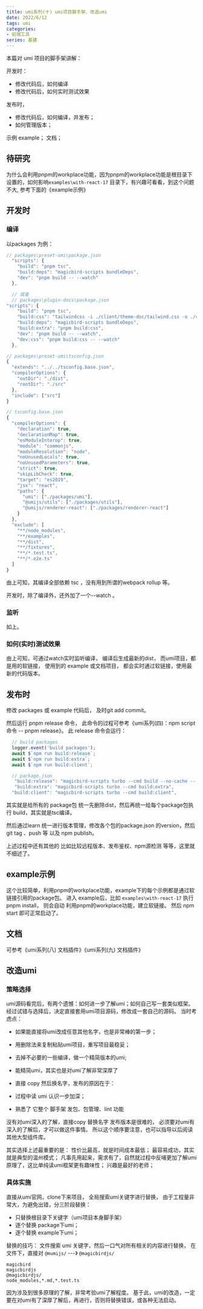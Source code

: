 ```yaml
---
title: umi系列(十) umi项目脚手架、改造umi
date: 2022/6/12
tags: umi
categories: 
- 前端工具
series: 基建
---
```



本篇对 umi 项目的脚手架讲解：

开发时：
- 修改代码后，如何编译
- 修改代码后，如何实时测试效果

发布时，
- 修改代码后，如何编译，并发布；
- 如何管理版本；


示例 example；
文档；


## 待研究
为什么会利用pnpm的workplace功能，因为pnpm的workplace功能是根目录下设置的，如何影响`examples\with-react-17` 目录下，有兴趣可看看，到这个问题不大, 参考下面的《example示例》

## 开发时

### 编译

以packages 为例：
```js
// packages\preset-umi\package.json
  "scripts": {
    "build": "pnpm tsc",
    "build:deps": "magicbird-scripts bundleDeps",
    "dev": "pnpm build -- --watch"
  },

  // 或者
  // packages\plugin-docs\package.json
"scripts": {
    "build": "pnpm tsc",
    "build:css": "tailwindcss -i ./client/theme-doc/tailwind.css -o ./client/theme-doc/tailwind.out.css",
    "build:deps": "magicbird-scripts bundleDeps",
    "build:extra": "pnpm build:css",
    "dev": "pnpm build -- --watch",
    "dev:css": "pnpm build:css -- --watch"
  },

```

```js
// packages\preset-umi\tsconfig.json
{
  "extends": "../../tsconfig.base.json",
  "compilerOptions": {
    "outDir": "./dist",
    "rootDir": "./src"
  },
  "include": ["src"]
}

```

```js
// tsconfig.base.json
{
  "compilerOptions": {
    "declaration": true,
    "declarationMap": true,
    "esModuleInterop": true,
    "module": "commonjs",
    "moduleResolution": "node",
    "noUnusedLocals": true,
    "noUnusedParameters": true,
    "strict": true,
    "skipLibCheck": true,
    "target": "es2019",
    "jsx": "react",
    "paths": {
      "umi": ["./packages/umi"],
      "@umijs/utils": ["./packages/utils"],
      "@umijs/renderer-react": ["./packages/renderer-react"]
    }
  },
  "exclude": [
    "**/node_modules",
    "**/examples",
    "**/dist",
    "**/fixtures",
    "**/*.test.ts",
    "**/*.e2e.ts"
  ]
}
```

由上可知，其编译全部依赖 tsc ，没有用到所谓的webpack rollup 等。

开发时，除了编译外，还外加了一个--watch 。


### 监听
如上。

### 如何(实时)测试效果
由上可知，可通过watch实时监听编译，
编译后生成最新的dist，
而umi项目，都是用的软链接，
使用到的 example 或文档项目， 都会实时通过软链接，使用最新的代码版本。


## 发布时

修改 packages 或 example 代码后，
及时git add commit。

然后运行 pnpm release 命令，
此命令的过程可参考《umi系列(四)：npm script命令  -- pnpm release》。
此 release 命令会运行：
```js
  // build packages
  logger.event('build packages');
  await $`npm run build:release`;
  await $`npm run build:extra`;
  await $`npm run build:client`;
```


```js
  // package.json
   "build:release": "magicbird-scripts turbo --cmd build --no-cache -- --declarationMap false",
   "build:extra": "magicbird-scripts turbo --cmd build:extra",
  "build:client": "magicbird-scripts turbo --cmd build:client",
```

其实就是给所有的 package包 统一先删除dist，然后再统一给每个package包执行 build，其实就是tsc编译。

然后通过learn 统一进行版本管理，修改各个包的package.json 的version，然后 git tag 、push 等 以及 npm publish。

上述过程中还有其他的 比如比较远程版本、发布鉴权、npm源检测 等等，这里就不细述了。



## example示例
这个比较简单，利用pnpm的workplace功能，example下的每个示例都是通过软链接引用的package包。
进入 example后，比如 `examples\with-react-17` 执行 pnpm install， 
则会自动 利用pnpm的workplace功能，建立软链接。
然后 npm start 即可正常启动了。

## 文档
可参考《umi系列(八) 文档插件》《umi系列(九) 文档插件》


## 改造umi

### 策略选择
umi源码看完后，有两个遗憾：如何进一步了解umi；如何自己写一套类似框架。
经过试错与选择后，决定直接套用umi项目源码，修改成一套自己的源码。
当时考虑点：
- 如果能直接将umi改成任意其他名字，也是非常棒的第一步；
- 用删除法来复制粘贴umi项目，重写项目最稳妥；
- 去掉不必要的一些编译，做一个精简版本的umi;
- 能精简umi，其实也是对umi了解非常深厚了

- 直接 copy 然后换名字，发布的原因在于：
- 过程中读 umi 认识一步加深；
- 熟悉了 它整个 脚手架 发包、包管理、lint 功能

没有对umi深入的了解，直接copy 替换名字 发布版本是很难的，
必须要对umi有深入的了解后，才可以做这件事情。
所以这个顺序要注意，也可以指导以后阅读其他大型组件库。

其实选择上述最重要的是：
性价比最高，就是时间成本最低；
最容易成功，其实就是典型的温州模式；
凡事先用起来，需求有了，自然就过程中反哺更加了解umi原理了，这比单纯读umi框架更有趣味性；
兴趣是最好的老师；


### 具体实施
直接从umi官网，clone下来项目，
全局搜索umi关键字进行替换，
由于工程量非常大，为避免出错，分三阶段替换：
- 只替换根目录下关键字（umi项目本身脚手架）
- 逐个替换 package下umi；
- 逐个替换 example下umi；

替换的技巧：
文件搜索 umi 关键字，然后一口气对所有相关的内容进行替换，
在文件下，直接对 `@mumijs/`  ---》 `@magicbirdjs/`
```
magicbird
magicbirdjs
@magicbirdjs/
node_modules,*.md,*.test.ts
```

因为涉及到很多原理的了解，非常考验umi了解程度。
基于此，umi的改造，一定要在对umi有了深厚了解后，再进行，否则将替换错误，或各种无法启动。
